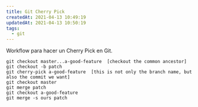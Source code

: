 ```yaml
---
title: Git Cherry Pick
createdAt: 2021-04-13 10:49:19
updatedAt: 2021-04-13 10:50:19
tags:
  - git
---
```


Workflow para hacer un Cherry Pick en Git.
<!--more-->

```Git
git checkout master...a-good-feature  [checkout the common ancestor]
git checkout -b patch
git cherry-pick a-good-feature  [this is not only the branch name, but also the commit we want]
git checkout master
git merge patch
git checkout a-good-feature
git merge -s ours patch
```
